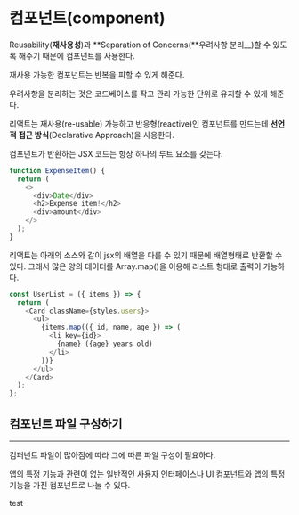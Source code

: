 # 컴포넌트(component)

Reusability(**재사용성**)과 **Separation of Concerns(**우려사항 분리\_\_)할 수 있도록 해주기 때문에 컴포넌트를 사용한다.

재사용 가능한 컴포넌트는 반복을 피할 수 있게 해준다.

우려사항을 분리하는 것은 코드베이스를 작고 관리 가능한 단위로 유지할 수 있게 해준다.

리액트는 재사용(re-usable) 가능하고 반응형(reactive)인 컴포넌트를 만드는데 **선언적 접근 방식**(Declarative Approach)을 사용한다.

컴포넌트가 반환하는 JSX 코드는 항상 하나의 루트 요소를 갖는다.

```javascript
function ExpenseItem() {
  return (
    <>
      <div>Date</div>
      <h2>Expense item!</h2>
      <div>amount</div>
    </>
  );
}
```

리액트는 아래의 소스와 같이 jsx의 배열을 다룰 수 있기 때문에 배열형태로 반환할 수 있다. 그래서 많은 양의 데이터를 Array.map()을 이용해 리스트 형태로 출력이 가능하다.

```javascript
const UserList = ({ items }) => {
  return (
    <Card className={styles.users}>
      <ul>
        {items.map(({ id, name, age }) => (
          <li key={id}>
            {name} ({age} years old)
          </li>
        ))}
      </ul>
    </Card>
  );
};
```

## 컴포넌트 파일 구성하기

---

컴퍼넌트 파일이 많아짐에 따라 그에 따른 파일 구성이 필요하다.

앱의 특정 기능과 관련이 없는 일반적인 사용자 인터페이스나 UI 컴포넌트와 앱의 특정 기능을 가진 컴포넌트로 나눌 수 있다.

test
